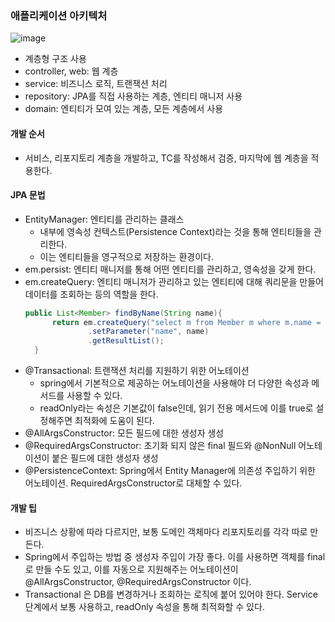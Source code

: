### 애플리케이션 아키텍처

![image](https://user-images.githubusercontent.com/24373728/177555491-fddc7f6f-21f4-473a-a215-d802f0c70604.png)

- 계층형 구조 사용
- controller, web: 웹 계층
- service: 비즈니스 로직, 트랜잭션 처리
- repository: JPA를 직접 사용하는 계층, 엔티티 매니저 사용
- domain: 엔티티가 모여 있는 계층, 모든 계층에서 사용

#### 개발 순서
- 서비스, 리포지토리 계층을 개발하고, TC를 작성해서 검증, 마지막에 웹 계층을 적용한다. 

#### JPA 문법
- EntityManager: 엔티티를 관리하는 클래스
  - 내부에 영속성 컨텍스트(Persistence Context)라는 것을 통해 엔티티들을 관리한다. 
  - 이는 엔티티들을 영구적으로 저장하는 환경이다. 
- em.persist: 엔티티 매니저를 통해 어떤 엔티티를 관리하고, 영속성을 갖게 한다. 
- em.createQuery: 엔티티 매니저가 관리하고 있는 엔티티에 대해 쿼리문을 만들어 데이터를 조회하는 등의 역할을 한다.
  ```Java
  public List<Member> findByName(String name){
        return em.createQuery("select m from Member m where m.name = :name", Member.class)
                .setParameter("name", name)
                .getResultList();
    }
  ```
- @Transactional: 트랜잭션 처리를 지원하기 위한 어노테이션
  - spring에서 기본적으로 제공하는 어노테이션을 사용해야 더 다양한 속성과 메서드를 사용할 수 있다.
  - readOnly라는 속성은 기본값이 false인데, 읽기 전용 메서드에 이를 true로 설정해주면 최적화에 도움이 된다.
- @AllArgsConstructor: 모든 필드에 대한 생성자 생성
- @RequiredArgsConstructor: 초기화 되지 않은 final 필드와 @NonNull 어노테이션이 붙은 필드에 대한 생성자 생성
- @PersistenceContext: Spring에서 Entity Manager에 의존성 주입하기 위한 어노테이션. RequiredArgsConstructor로 대체할 수 있다. 

#### 개발 팁
- 비즈니스 상황에 따라 다르지만, 보통 도메인 객체마다 리포지토리를 각각 따로 만든다.
- Spring에서 주입하는 방법 중 생성자 주입이 가장 좋다. 이를 사용하면 객체를 final로 만들 수도 있고, 이를 자동으로 지원해주는 어노테이션이 @AllArgsConstructor, @RequiredArgsConstructor 이다.
- Transactional 은 DB를 변경하거나 조회하는 로직에 붙어 있어야 한다. Service 단계에서 보통 사용하고, readOnly 속성을 통해 최적화할 수 있다. 
